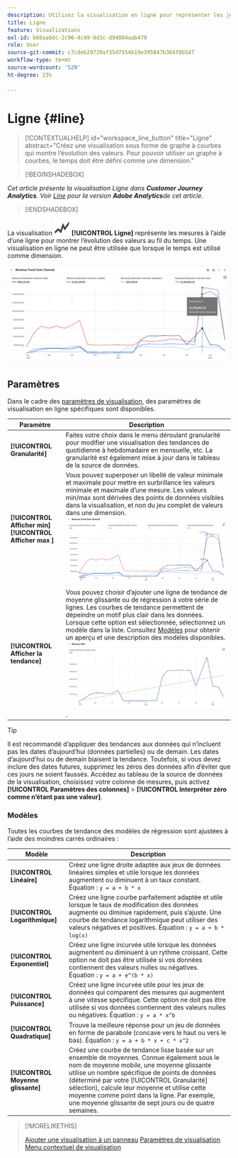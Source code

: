 ```yaml
---
description: Utilisez la visualisation en ligne pour représenter les jeux de données de tendances (temporelles)
title: Ligne
feature: Visualizations
exl-id: b68aa8dc-2c96-4c49-8d3c-d94804aab479
role: User
source-git-commit: c7cdeb29729af35d7554b19e395047b364f0b547
workflow-type: tm+mt
source-wordcount: '529'
ht-degree: 23%

---
```


# Ligne {#line}

<!-- markdownlint-disable MD034 -->

>[!CONTEXTUALHELP]
>id="workspace_line_button"
>title="Ligne"
>abstract="Créez une visualisation sous forme de graphe à courbes qui montre l’évolution des valeurs. Pour pouvoir utiliser un graphe à courbes, le temps doit être défini comme une dimension."

<!-- markdownlint-enable MD034 -->


>[!BEGINSHADEBOX]

*Cet article présente la visualisation Ligne dans **Customer Journey Analytics**. Voir [Line](https://experienceleague.adobe.com/en/docs/analytics/analyze/analysis-workspace/visualizations/line) pour la version **Adobe Analytics**de cet article.*

>[!ENDSHADEBOX]


La visualisation ![GraphTrend](/help/assets/icons/GraphTrend.svg) **[!UICONTROL Ligne]** représente les mesures à l’aide d’une ligne pour montrer l’évolution des valeurs au fil du temps. Une visualisation en ligne ne peut être utilisée que lorsque le temps est utilisé comme dimension.

<!--
>[!NOTE]
>
>The Line visualization soon feature [intelligent captions](/help/analysis-workspace/visualizations/intelligent-captions.md).

The Line visualization represents metrics using a line to show how values change over a period of time. A line chart can be used only when time is used as a dimension.
-->

![Visualisation en ligne](assets/line-viz.png)


## Paramètres

Dans le cadre des [paramètres de visualisation](freeform-analysis-visualizations.md#settings), des paramètres de visualisation en ligne spécifiques sont disponibles.

| Paramètre | Description |
|---|---|
| **[!UICONTROL Granularité]** | Faites votre choix dans le menu déroulant granularité pour modifier une visualisation des tendances de quotidienne à hebdomadaire en mensuelle, etc. La granularité est également mise à jour dans le tableau de la source de données. |
| **[!UICONTROL Afficher min]** <br/>**[!UICONTROL Afficher max ]** | Vous pouvez superposer un libellé de valeur minimale et maximale pour mettre en surbrillance les valeurs minimale et maximale d’une mesure. Les valeurs min/max sont dérivées des points de données visibles dans la visualisation, et non du jeu complet de valeurs dans une dimension.<br/>![Recouvrement avec les étiquettes de valeur minimale et maximale.](assets/min-max-labels.png) |
| **[!UICONTROL Afficher la tendance]** | Vous pouvez choisir d’ajouter une ligne de tendance de moyenne glissante ou de régression à votre série de lignes. Les courbes de tendance permettent de dépeindre un motif plus clair dans les données. Lorsque cette option est sélectionnée, sélectionnez un modèle dans la liste. Consultez [Modèles](#models) pour obtenir un aperçu et une description des modèles disponibles.<br/>![Courbe de tendance linéaire](assets/show-linear-trendline.png). |

>[!TIP]
>
>Il est recommandé d’appliquer des tendances aux données qui n’incluent pas les dates d’aujourd’hui (données partielles) ou de demain. Les dates d’aujourd’hui ou de demain biaisent la tendance. Toutefois, si vous devez inclure des dates futures, supprimez les zéros des données afin dʼéviter que ces jours ne soient faussés. Accédez au tableau de la source de données de la visualisation, choisissez votre colonne de mesures, puis activez **[!UICONTROL Paramètres des colonnes]** > **[!UICONTROL Interpréter zéro comme n’étant pas une valeur]**.



### Modèles

Toutes les courbes de tendance des modèles de régression sont ajustées à lʼaide des moindres carrés ordinaires :

| Modèle | Description |
| --- | --- |
| **[!UICONTROL Linéaire]** | Créez une ligne droite adaptée aux jeux de données linéaires simples et utile lorsque les données augmentent ou diminuent à un taux constant. Équation : `y = a + b * x` |
| **[!UICONTROL Logarithmique]** | Créez une ligne courbe parfaitement adaptée et utile lorsque le taux de modification des données augmente ou diminue rapidement, puis s’ajuste. Une courbe de tendance logarithmique peut utiliser des valeurs négatives et positives. Équation : `y = a + b * log(x)` |
| **[!UICONTROL Exponentiel]** | Créez une ligne incurvée utile lorsque les données augmentent ou diminuent à un rythme croissant. Cette option ne doit pas être utilisée si vos données contiennent des valeurs nulles ou négatives. Équation : `y = a + e^(b * x)` |
| **[!UICONTROL Puissance]** | Créez une ligne incurvée utile pour les jeux de données qui comparent des mesures qui augmentent à une vitesse spécifique. Cette option ne doit pas être utilisée si vos données contiennent des valeurs nulles ou négatives. Équation : `y = a * x^b` |
| **[!UICONTROL Quadratique]** | Trouve la meilleure réponse pour un jeu de données en forme de parabole (concave vers le haut ou vers le bas). Équation : `y = a + b * x + c * x^2` |
| **[!UICONTROL Moyenne glissante]** | Créez une courbe de tendance lisse basée sur un ensemble de moyennes. Connue également sous le nom de moyenne mobile, une moyenne glissante utilise un nombre spécifique de points de données (déterminé par votre [!UICONTROL Granularité] sélection), calcule leur moyenne et utilise cette moyenne comme point dans la ligne. Par exemple, une moyenne glissante de sept jours ou de quatre semaines. |

>[!MORELIKETHIS]
>
>[Ajouter une visualisation à un panneau](/help/analysis-workspace/visualizations/freeform-analysis-visualizations.md#add-visualizations-to-a-panel)
>[Paramètres de visualisation ](/help/analysis-workspace/visualizations/freeform-analysis-visualizations.md#settings)
>[Menu contextuel de visualisation](/help/analysis-workspace/visualizations/freeform-analysis-visualizations.md#context-menu)
>

